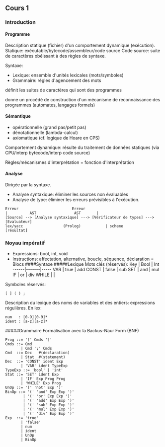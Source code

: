 ## Cours 1
### Introduction
#### Programme
Description statique (fichier) d'un comportement dynamique (exécution).
Statique: exécutable/bytecode/assembleur/code source
Code source: suite de caractères obéissant à des règles de syntaxe.

Syntaxe:

* Lexique: ensemble d'unités lexicales (mots/symboles)
* Grammaire: règles d'agencement des mots

définit les suites de caractères qui sont des programmes

donne un procédé de construction d'un mécanisme de
reconnaissance des programmes (automates, langages formels)

#### Sémantique
* opérationnelle (grand pas/petit pas)
* dénotationnelle (lambda-calcul)
* axiomatique (cf. logique de Hoare en CPS)

Comportement dynamique: résulte du traitement de données statiques
(via CPU/interp bytecode/interp code source)

Règles/mécanismes d'interprétation = fonction d'interprétation

#### Analyse
Dirigée par la syntaxe.
* Analyse syntaxique: éliminer les sources non évaluables
* Analyse de type: éliminer les erreurs prévisibles à l'exécution.
```
Erreur					      Erreur
|          AST			       AST       |
[Source] --> [Analyse syntaxique] ---> [Vérificateur de types] ---> [Evaluateur]
lex/yacc	       	      (Prolog)			 | scheme
[résultat]
```
### Noyau impératif
* Expressions: bool, int, void
* Instructions: affectation, alternative, boucle, séquence, déclaration = Blocs
####Syntaxe
#####Lexique
Mots clés (réservés):
  Key | Bool  | Int
------|-------|-----
VAR   | true  | add
CONST | false | sub
SET   | and   | mul
IF    | or    | div
WHILE |       |

Symboles réservés:
```
[ ] ( ) ;
```
Description du lexique des noms de variables et des entiers: expressions régulières.
En lex:
```
num   : [0-9][0-9]*
ident : [a-z][a-z]*
```
#####Grammaire
Formalisation avec la Backus-Naur Form (BNF)
```
Prog ::= '[' Cmds ']'
Cmds ::= Cmd
       | Cmd ';' Cmds
Cmd  ::= Dec   #(declaration)
       | Stat  #(statement)
Dec  ::= 'CONST' ident Exp
       | 'VAR' ident TypeExp
TypeExp ::= 'bool' | 'int'
Stat ::= 'SET' ident Exp
       | 'IF' Exp Prog Prog
       | 'WHILE' Exp Prog
UnOp ::= '(' 'not' Exp ')'
BinOp ::= '(' 'and' Exp Exp ')'
        | '(' 'or' Exp Exp ')'
        | '(' 'add' Exp Exp ')'
        | '(' 'sub' Exp Exp ')'
        | '(' 'mul' Exp Exp ')'
        | '(' 'div' Exp Exp ')'
Exp  ::= 'true'
       | 'false'
       | num
       | ident
       | UnOp
       | BinOp
```
